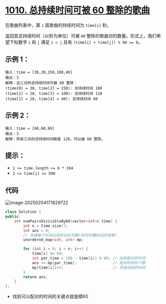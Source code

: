 # [1010. 总持续时间可被 60 整除的歌曲](https://leetcode.cn/problems/pairs-of-songs-with-total-durations-divisible-by-60/)

在歌曲列表中，第 `i` 首歌曲的持续时间为 `time[i]` 秒。

返回其总持续时间（以秒为单位）可被 `60` 整除的歌曲对的数量。形式上，我们希望下标数字 `i` 和 `j` 满足 `i < j` 且有 `(time[i] + time[j]) % 60 == 0`。

## **示例 1：**

```
输入：time = [30,20,150,100,40]
输出：3
解释：这三对的总持续时间可被 60 整除：
(time[0] = 30, time[2] = 150): 总持续时间 180
(time[1] = 20, time[3] = 100): 总持续时间 120
(time[1] = 20, time[4] = 40): 总持续时间 60
```

## **示例 2：**

```
输入：time = [60,60,60]
输出：3
解释：所有三对的总持续时间都是 120，可以被 60 整除。
```

## **提示：**

- `1 <= time.length <= 6 * 104`
- `1 <= time[i] <= 500`

## 代码

![image-20250204171829722](https://gitee.com/chen-houchao/images/raw/master/202502041718834.png)

```cpp
class Solution {
public:
    int numPairsDivisibleBy60(vector<int>& time) {
        int n = time.size();
        int ans = 0;
        // 存储每个时间出现的对应次数(时间为模60后的结果)
        unordered_map<int, int> mp;

        for (int i = 0; i < n; i++) {
            time[i] %= 60;
            int par_time = (60 - time[i]) % 60; // 找到配对的时间
            ans += mp[par_time];                // 配对时间的个数
            mp[time[i]]++;                      // 存储当前的时间
        }
        return ans;
    }
};
```

- 找到可以配对的时间的关键点就是模60